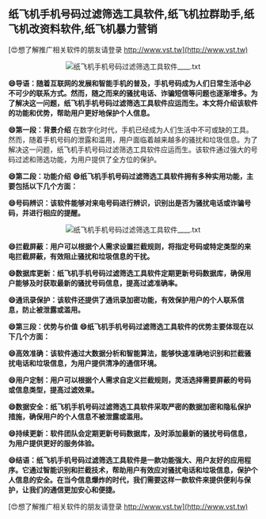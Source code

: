 ## **纸飞机手机号码过滤筛选工具软件,纸飞机拉群助手,纸飞机改资料软件,纸飞机暴力营销**

[😍想了解推广相关软件的朋友请登录 http://www.vst.tw](http://www.vst.tw)

 <center><img src="https://vst.tw/MP4/tuiguang/png/8.png" alt="纸飞机手机号码过滤筛选工具软件____.txt"></center>

**😄导语：随着互联网的发展和智能手机的普及，手机号码成为人们日常生活中必不可少的联系方式。然而，随之而来的骚扰电话、诈骗短信等问题也逐渐增多。为了解决这一问题，纸飞机手机号码过滤筛选工具软件应运而生。本文将介绍该软件的功能和优势，帮助用户更好地保护个人信息。**

**😄第一段：背景介绍**
在数字化时代，手机已经成为人们生活中不可或缺的工具。然而，随着手机号码的泄露和滥用，用户面临着越来越多的骚扰和垃圾信息。为了解决这一问题，纸飞机手机号码过滤筛选工具软件应运而生。该软件通过强大的号码过滤和筛选功能，为用户提供了全方位的保护。

**😄第二段：功能介绍**
**😄纸飞机手机号码过滤筛选工具软件拥有多种实用功能，主要包括以下几个方面：**

**😄号码辨识：该软件能够对来电号码进行辨识，识别出是否为骚扰电话或诈骗号码，并进行相应的提醒。**

 <center><img src="https://vst.tw/MP4/tuiguang/png/1.png" alt="纸飞机手机号码过滤筛选工具软件____.txt"></center>

**😄拦截屏蔽：用户可以根据个人需求设置拦截规则，将指定号码或特定类型的来电拦截屏蔽，有效阻止骚扰和垃圾信息的干扰。**

**😄数据库更新：纸飞机手机号码过滤筛选工具软件定期更新号码数据库，确保用户能够及时获取最新的骚扰号码信息，提高过滤准确率。**

**😄通讯录保护：该软件还提供了通讯录加密功能，有效保护用户的个人联系信息，防止被泄露或滥用。**

**😄第三段：优势与价值**
**😄纸飞机手机号码过滤筛选工具软件的优势主要体现在以下几个方面：**

**😄高效准确：该软件通过大数据分析和智能算法，能够快速准确地识别和拦截骚扰电话和垃圾信息，为用户提供清净的通信环境。**

**😄用户定制：用户可以根据个人需求自定义拦截规则，灵活选择需要屏蔽的号码或信息类型，提高过滤效果。**

**😄数据安全：纸飞机手机号码过滤筛选工具软件采取严密的数据加密和隐私保护措施，确保用户的个人信息不被泄露或滥用。**

**😄持续更新：软件团队会定期更新号码数据库，及时添加最新的骚扰号码信息，为用户提供更好的服务体验。**

**😄结语：纸飞机手机号码过滤筛选工具软件是一款功能强大、用户友好的应用程序。它通过智能识别和拦截技术，帮助用户有效应对骚扰电话和垃圾信息，保护个人信息的安全。在当今信息爆炸的时代，我们需要这样一款软件来提供便利与保护，让我们的通信更加安心和便捷。**

[😍想了解推广相关软件的朋友请登录 http://www.vst.tw](http://www.vst.tw)



